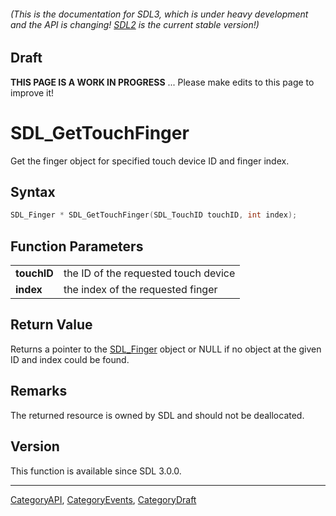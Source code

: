 ###### (This is the documentation for SDL3, which is under heavy development and the API is changing! [SDL2](https://wiki.libsdl.org/SDL2/) is the current stable version!)

## Draft

**THIS PAGE IS A WORK IN PROGRESS** ... Please make edits to this page to improve it!



<!-- #*^*^*^*^*See https://wiki.libsdl.org/SGFunctions for details on editing this page*^*^*^*^* -->
# SDL_GetTouchFinger

Get the finger object for specified touch device ID and finger index.

## Syntax

```c
SDL_Finger * SDL_GetTouchFinger(SDL_TouchID touchID, int index);

```

## Function Parameters

|                 |                                      |
| --------------- | ------------------------------------ |
| **touchID**     | the ID of the requested touch device |
| **index**       | the index of the requested finger    |

## Return Value

Returns a pointer to the [SDL_Finger](SDL_Finger) object or NULL if no
object at the given ID and index could be found.

## Remarks

The returned resource is owned by SDL and should not be deallocated.

## Version

This function is available since SDL 3.0.0.

----
[CategoryAPI](CategoryAPI), [CategoryEvents](CategoryEvents), [CategoryDraft](CategoryDraft)


